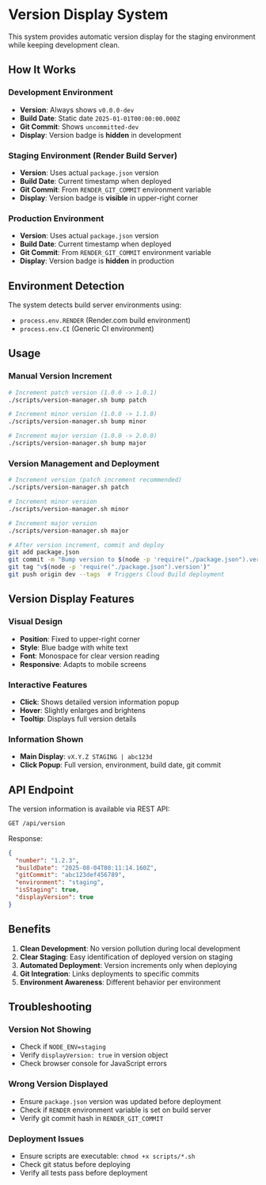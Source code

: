 # Version Display System

This system provides automatic version display for the staging environment while keeping development clean.

## How It Works

### Development Environment
- **Version**: Always shows `v0.0.0-dev`
- **Build Date**: Static date `2025-01-01T00:00:00.000Z`
- **Git Commit**: Shows `uncommitted-dev`
- **Display**: Version badge is **hidden** in development

### Staging Environment (Render Build Server)
- **Version**: Uses actual `package.json` version
- **Build Date**: Current timestamp when deployed
- **Git Commit**: From `RENDER_GIT_COMMIT` environment variable
- **Display**: Version badge is **visible** in upper-right corner

### Production Environment
- **Version**: Uses actual `package.json` version 
- **Build Date**: Current timestamp when deployed
- **Git Commit**: From `RENDER_GIT_COMMIT` environment variable
- **Display**: Version badge is **hidden** in production

## Environment Detection

The system detects build server environments using:
- `process.env.RENDER` (Render.com build environment)
- `process.env.CI` (Generic CI environment)

## Usage

### Manual Version Increment
```bash
# Increment patch version (1.0.0 -> 1.0.1)
./scripts/version-manager.sh bump patch

# Increment minor version (1.0.0 -> 1.1.0)
./scripts/version-manager.sh bump minor

# Increment major version (1.0.0 -> 2.0.0)
./scripts/version-manager.sh bump major
```

### Version Management and Deployment
```bash
# Increment version (patch increment recommended)
./scripts/version-manager.sh patch

# Increment minor version
./scripts/version-manager.sh minor

# Increment major version
./scripts/version-manager.sh major

# After version increment, commit and deploy
git add package.json
git commit -m "Bump version to $(node -p 'require("./package.json").version')"
git tag "v$(node -p 'require("./package.json").version')"
git push origin dev --tags  # Triggers Cloud Build deployment
```

## Version Display Features

### Visual Design
- **Position**: Fixed to upper-right corner
- **Style**: Blue badge with white text
- **Font**: Monospace for clear version reading
- **Responsive**: Adapts to mobile screens

### Interactive Features
- **Click**: Shows detailed version information popup
- **Hover**: Slightly enlarges and brightens
- **Tooltip**: Displays full version details

### Information Shown
- **Main Display**: `vX.Y.Z STAGING | abc123d`
- **Click Popup**: Full version, environment, build date, git commit

## API Endpoint

The version information is available via REST API:

```bash
GET /api/version
```

Response:
```json
{
  "number": "1.2.3",
  "buildDate": "2025-08-04T08:11:14.160Z",
  "gitCommit": "abc123def456789",
  "environment": "staging",
  "isStaging": true,
  "displayVersion": true
}
```

## Benefits

1. **Clean Development**: No version pollution during local development
2. **Clear Staging**: Easy identification of deployed version on staging
3. **Automated Deployment**: Version increments only when deploying
4. **Git Integration**: Links deployments to specific commits
5. **Environment Awareness**: Different behavior per environment

## Troubleshooting

### Version Not Showing
- Check if `NODE_ENV=staging`
- Verify `displayVersion: true` in version object
- Check browser console for JavaScript errors

### Wrong Version Displayed
- Ensure `package.json` version was updated before deployment
- Check if `RENDER` environment variable is set on build server
- Verify git commit hash in `RENDER_GIT_COMMIT`

### Deployment Issues
- Ensure scripts are executable: `chmod +x scripts/*.sh`
- Check git status before deploying
- Verify all tests pass before deployment
